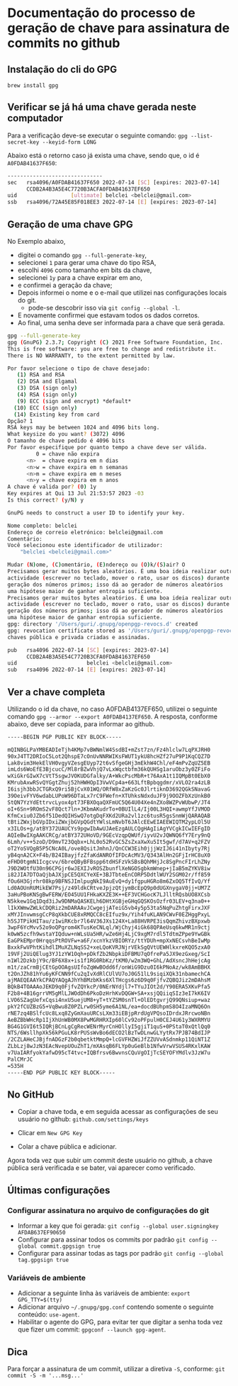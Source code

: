 # Documentação do processo de geração de chave para assinatura de commits no github

## Instalação do cli do GPG

`brew install gpg`

## Verificar se já há uma chave gerada neste computador

Para a verificação deve-se executar o seguinte comando: `gpg --list-secret-key --keyid-form LONG`

Abaixo está o retorno caso já exista uma chave, sendo que, o id é `A0FDAB41637F650`:

```bash
------------------------------
sec   rsa4096/A0FDAB41637F650 2022-07-14 [SC] [expires: 2023-07-14]
      CCDB2A4B3A5E4C7720B3ACFA0FDAB41637EF650
uid                 [ultimate] belclei <belclei@gmail.com>
ssb   rsa4096/72A45E85F018EE3 2022-07-14 [E] [expires: 2023-07-14]
```

## Geração de uma chave GPG

No Exemplo abaixo,

- digitei o comando `gpg --full-generate-key`,
- selecionei `1` para gerar uma chave do tipo RSA,
- escolhi `4096` como tamanho em bits da chave,
- selecionei `1y` para a chave expirar em ano,
- e confirmei a geração da chave;
- Depois informei o nome e o e-mail que utilizei nas configurações locais do git.
  - pode-se descobrir isso via `git config --global -l`.
- E novamente confirmei que estavam todos os dados corretos.
- Ao final, uma senha deve ser informada para a chave que será gerada.

```bash
gpg --full-generate-key
gpg (GnuPG) 2.3.7; Copyright (C) 2021 Free Software Foundation, Inc.
This is free software: you are free to change and redistribute it.
There is NO WARRANTY, to the extent permitted by law.

Por favor selecione o tipo de chave desejado:
   (1) RSA and RSA
   (2) DSA and Elgamal
   (3) DSA (sign only)
   (4) RSA (sign only)
   (9) ECC (sign and encrypt) *default*
  (10) ECC (sign only)
  (14) Existing key from card
Opção? 1
RSA keys may be between 1024 and 4096 bits long.
What keysize do you want? (3072) 4096
O tamanho de chave pedido é 4096 bits
Por favor especifique por quanto tempo a chave deve ser válida.
         0 = chave não expira
      <n>  = chave expira em n dias
      <n>w = chave expira em n semanas
      <n>m = chave expira em n meses
      <n>y = chave expira em n anos
A chave é valida por? (0) 1y
Key expires at Qui 13 Jul 21:53:57 2023 -03
Is this correct? (y/N) y

GnuPG needs to construct a user ID to identify your key.

Nome completo: belclei
Endereço de correio eletrónico: belclei@gmail.com
Comentário:
Você selecionou este identificador de utilizador:
    "belclei <belclei@gmail.com>"

Mudar (N)ome, (C)omentário, (E)ndereço ou (O)k/(S)air? O
Precisamos gerar muitos bytes aleatórios. É uma boa ideia realizar outra
actividade (escrever no teclado, mover o rato, usar os discos) durante a
geração dos números primos; isso dá ao gerador de números aleatórios
uma hipótese maior de ganhar entropia suficiente.
Precisamos gerar muitos bytes aleatórios. É uma boa ideia realizar outra
actividade (escrever no teclado, mover o rato, usar os discos) durante a
geração dos números primos; isso dá ao gerador de números aleatórios
uma hipótese maior de ganhar entropia suficiente.
gpg: directory '/Users/guri/.gnupg/openpgp-revocs.d' created
gpg: revocation certificate stored as '/Users/guri/.gnupg/openpgp-revocs.d/CCDB2A4B3A5E54C7720B3ACFA0FDAB4637EF650.rev'
chaves pública e privada criadas e assinadas.

pub   rsa4096 2022-07-14 [SC] [expires: 2023-07-14]
      CCDB2A4B3A5E54C7720B3CFA0FDAB41637EF650
uid                      belclei <belclei@gmail.com>
sub   rsa4096 2022-07-14 [E] [expires: 2023-07-14]
```

## Ver a chave completa

Utilizando o id da chave, no caso A0FDAB4137EF650, utilizei o seguinte comando `gpg --armor --export A0FDAB4137EF650`. A resposta, conforme abaixo, deve ser copiada, para informar ao github.

```bash
-----BEGIN PGP PUBLIC KEY BLOCK-----

mQINBGLPaYMBEADIeTjh4KMp7vBWNmlW4SsdBI+mZst7zn/Fz4hlclw7LqPXJRH0
90xJ4TT2DRIoC5Lot2QhspE7cOnUvNNRWIKsFWUT1ykU8hcHZf27uP9P1KqCQZ7D
Lak8vim3HekElVH0vgyVZesgEUyp72t6vSfgeGHj3mEkhW4Chl/eF4mPvZqUZ5EB
imLds6WoEfE3BjcucC/Ml8rBZwVhjQ7vLxWqctbfm36kQUHSg1aruObz3y0ZFiFo
wXiGkrGIwX7cVtT5sgwJVOKUDGfalky/A+WkcPscMbR+t76AxA1t1IQMpBt0EbX0
KMrubAxwRSvQYGgtZhuj52hHWHOpI3VwVCp4a+663LftBpbqgdmr/xVLO2ra4zLB
I6isjh3bbJCTGRxQ9ri5BjCvX01WQ/ORfW8xZaKzGc0JlrtiknD3692QGkSNavaG
39OeivFYV6wdabLUPoW96DTaLx7rC9FWefn+XTUhksNdxduJF9j9OOZFbXzUnkB0
StQN7YzYdEttrvcLyox4pt73FBXOqaQXFmUC5Q64U04Xe4nZXo8WZPvWUbwP/JT4
oI+6Sn+9ROmS2vF8Qct7ln+JKbmAKudrTo+0BUIlL4/Ij00L3HQI+awmpYfJVMOD
KfmCxiu0JZb6f51DedQIHSwQ7otgDqFXKd2URa2vl1zc6tusR5gsSnmWjQARAQAB
tBtiZWxjbGVpIDxiZWxjbGVpQGdtYWlsLmNvbT6JAlcEEwEIAEEWIQTM2ypLOl5U
x3ILOs+g/atBY372UAUCYs9pgwIbAwUJAeEzgAULCQgHAgIiAgYVCgkICwIEFgID
AQIeBwIXgAAKCRCg/atBY372UHoVD/9GEcVzqpQWUf/iyvU2vJQWNQ6fY7Ery9nQ
6Lmh/v++5zoD/D9mvT23Qqbx+LhL0o52RvGC5ZsZxaXwXu5It5gwf/d7AV+q2FZV
oT2YoSVQgB5P5CNcA0L/ove8QsitJmhnJ/QnCCW3Eih0jjjWzIJ6i41nIbyty7Rj
yB4qnA2CX+F4b/B24IBayjfzZfaKdANROfIFDcAcMV3/Q343AlHn2GFjIrHC8uX0
eFHD0tgmN1Icgcvv/6breQByBFBspp6tdHSFzVkSBsBQhMHjJc8SgPncFIrLhZNy
J9D2WOtfU30n96CPGjr6wJEXIJvROSZbunflXeNGOSgbkmWnep+jIaB5mZYKV8iw
i82JIA7DTOaQjbAJXjpCE5QXCYeXE+3BJTbteEnCORP5DdtlWUY2SGM02r/ff859
fOu6H3Gjrhr08kp9BFNSJImlpugNkI9AuEvQ+dy1fgpuHGRo8m6ZxOQ5TfIvQ/Yf
Ld0AOUnRUMikEW7Psj/z49ldkCRtveJpjzQtjymBcEpQ9p0dUGXnygaV0jj+UM7Z
3aHuPBoKNSgBwFERW/EO45UU1FHkaKXZE3K++EF3VCHGocK7LJlltRQsbUO8XCsb
N5kkew1Gq1Dqd3iJw9DNMaQASKELh6DHtXGBjeGHqGQSKOsOzfr03LEV+q3na0++
lIkXWmwZWLkCDQRiz2mDARAAvJCwgejjATeiG5vb4y5p53ta5NqPuZhtgFirxJXF
xMYJInvwmsgCcP8qXkbCUE8xRMQCC8cEIfuz9x/Yih4fuKLAN9CWvF0EZHggPxyL
h5SJTPikHITau/z1wiRKcbr7l64V36JXs124X+La88HVRPE3isQqmZhivzBXpxwb
3wpF6YcMvv52o9oQPgrom4KTusKeCNLql/WjChyj4iGk68QPAeUsq6kwMR1n9ctj
k0wW5zcfh9wstaYIQduw+nWLsUa5HR/wZe6Hj4LjC9xgM7rdl5TdtmZPpe9YwGBk
EaGPkEMpr0HrqqsPtROVFw+a6F/xcnYkzVBIORYz/ttYDUh+mpXxNECsvhBeIwMp
BxxkFwVPhtKihdlIMuXZLNqSS2+xeLQoKVRJNjrVEkSgQVtUEWHlkxreKQO5zxA0
19VFj2UiQElug3YJ1zYW1Oqh+pDkfZb2NbpkiDFBMU7qOfrePa5JX9ezGxeg/ScI
n1Wl2DzkbjY9c/BF6X8x+is1f1RG0RbKz/tKM0/w2m3WQ+GhL/AdXsncJhHejcAg
m1t/zaCrmBjCEtGpOOAgsUIfoZqWwBOdd6f/onWiG9Dzu0I6kPNoAz/wk8AmBBHX
t2OnJZh81hYu6yKFCNN9fCu2qIvXdRlCUlVU7oJ0G51lL9siqiXQk31nbamechCA
ajMAEQEAAYkCPAQYAQgAJhYhBMzbKks6XlTHcgs6z6D9q0FjfvZQBQJiz2mDAhsM
BQkB4TOAAAoJEKD9q0FjfvZQYkcP/0NErNYdjl7+TYuJIOt2d/Y90ERA5XKvPfa5
F2b8+4B16grrVM5gMlLJWOdDh6PkoDzHrhKvDQGW+SA+xsjQQiiqSIz3eI7kK6IV
LVO6SZagUefxCqsi4nxU5uejUM8+yT+tYZSM0snTl+OlEDtgvrjQ99QNsiup+waz
pkY2fCUZBzG5+VqBwu8Z0PZLrw0SH5yme6A1NL/ea+docdBUhpmS8O4IzaMNQ6On
rNE7zq4BSlfcUc8Lxq8ZyGmXauURCsLXm33iEBjpRrdUgVPQsoIDrdxJRrcwoNBn
AeBZBbWHcRp1IjXhUnWB0MX8PwMGRHRXIp60lCv92oPFpulH0CEJ4U61y3WXRMYU
BG4G1GVI6t5IQRjBCnLgCgRecWENrMyrCnHOllyI5gjiT1quS+0PStaT0xQtlQq0
NTS/6WsllhpXk56kPGuLK8rPUSsWvBo6dECO2lBzTwDLnwGLYytRx7PJB74BdIJP
/2CZLAHeCJBjfnADGzF2b0qbetktMmpQ+lcGVFHZWiJfZZUVvASdnmkp11QiNT1Z
ZLbLzj8wJzN3EAcNvepUOuZhT1/mXAsqB6FLYp0uGeBlb1NfwVrwVSUS4RKxlKAW
v7UaIARfyokYafwD95cT4tvc+IQBfrsv6BwvnsCQuVgOIjTcSEYOFYMdlv3JzW7u
PalCMrJC
=535H
-----END PGP PUBLIC KEY BLOCK-----
```

## No GitHub

- Copiar a chave toda, e em seguida acessar as configurações de seu usuário no github: `github.com/settings/keys`

- Clicar em `New GPG Key`

- Colar a chave pública e adicionar.

Agora toda vez que subir um commit deste usuário no github, a chave pública será verificada e se bater, vai aparecer como verificado.

## Últimas configurações

### Configurar assinatura no arquivo de configurações do git

- Informar a key que foi gerada: `git config --global user.signingkey AFDAB637EF90650`
- Configurar para assinar todos os commits por padrão `git config --global commit.gpgsign true`
- Configurar para assinar todas as tags por padrão `git config --global tag.gpgsign true`

### Variáveis de ambiente

- Adicionar a seguinte linha às variáveis de ambiente: `export GPG_TTY=$(tty)`
- Adicionar arquivo `~/.gnupg/gpg.conf` contendo somente o seguinte conteúdo: `use-agent`.
- Habilitar o agente do GPG, para evitar ter que digitar a senha toda vez que fizer um commit: `gpgconf --launch gpg-agent`.

## Dica

Para forçar a assinatura de um commit, utilizar a diretiva `-S`, conforme: `git commit -S -m '...msg...'`
